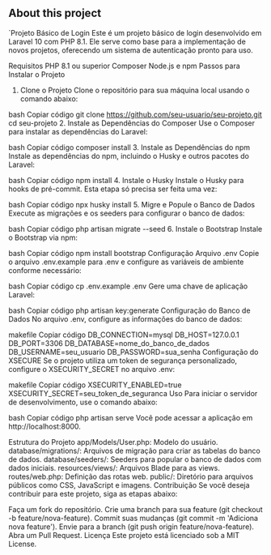 ## About this project

`Projeto Básico de Login
Este é um projeto básico de login desenvolvido em Laravel 10 com PHP 8.1. Ele serve como base para a implementação de novos projetos, oferecendo um sistema de autenticação pronto para uso.

Requisitos
PHP 8.1 ou superior
Composer
Node.js e npm
Passos para Instalar o Projeto
1. Clone o Projeto
Clone o repositório para sua máquina local usando o comando abaixo:

bash
Copiar código
git clone https://github.com/seu-usuario/seu-projeto.git
cd seu-projeto
2. Instale as Dependências do Composer
Use o Composer para instalar as dependências do Laravel:

bash
Copiar código
composer install
3. Instale as Dependências do npm
Instale as dependências do npm, incluindo o Husky e outros pacotes do Laravel:

bash
Copiar código
npm install
4. Instale o Husky
Instale o Husky para hooks de pré-commit. Esta etapa só precisa ser feita uma vez:

bash
Copiar código
npx husky install
5. Migre e Popule o Banco de Dados
Execute as migrações e os seeders para configurar o banco de dados:

bash
Copiar código
php artisan migrate --seed
6. Instale o Bootstrap
Instale o Bootstrap via npm:

bash
Copiar código
npm install bootstrap
Configuração
Arquivo .env
Copie o arquivo .env.example para .env e configure as variáveis de ambiente conforme necessário:

bash
Copiar código
cp .env.example .env
Gere uma chave de aplicação Laravel:

bash
Copiar código
php artisan key:generate
Configuração do Banco de Dados
No arquivo .env, configure as informações do banco de dados:

makefile
Copiar código
DB_CONNECTION=mysql
DB_HOST=127.0.0.1
DB_PORT=3306
DB_DATABASE=nome_do_banco_de_dados
DB_USERNAME=seu_usuario
DB_PASSWORD=sua_senha
Configuração do XSECURE
Se o projeto utiliza um token de segurança personalizado, configure o XSECURITY_SECRET no arquivo .env:

makefile
Copiar código
XSECURITY_ENABLED=true
XSECURITY_SECRET=seu_token_de_seguranca
Uso
Para iniciar o servidor de desenvolvimento, use o comando abaixo:

bash
Copiar código
php artisan serve
Você pode acessar a aplicação em http://localhost:8000.

Estrutura do Projeto
app/Models/User.php: Modelo do usuário.
database/migrations/: Arquivos de migração para criar as tabelas do banco de dados.
database/seeders/: Seeders para popular o banco de dados com dados iniciais.
resources/views/: Arquivos Blade para as views.
routes/web.php: Definição das rotas web.
public/: Diretório para arquivos públicos como CSS, JavaScript e imagens.
Contribuição
Se você deseja contribuir para este projeto, siga as etapas abaixo:

Faça um fork do repositório.
Crie uma branch para sua feature (git checkout -b feature/nova-feature).
Commit suas mudanças (git commit -m 'Adiciona nova feature').
Envie para a branch (git push origin feature/nova-feature).
Abra um Pull Request.
Licença
Este projeto está licenciado sob a MIT License.


